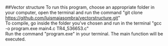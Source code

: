 ##Vector structure
To run this program, choose an appropriate folder in your computer, open the terminal and run the command "git clone https://github.com/luismaiasombra/vectorstructure.git"  
To compile, go inside the folder you've chosen and run in the terminal "gcc -o program.exe main4.c TR4_536653.c"  
Run the command "program.exe" in your terminal. The main function will be executed.

